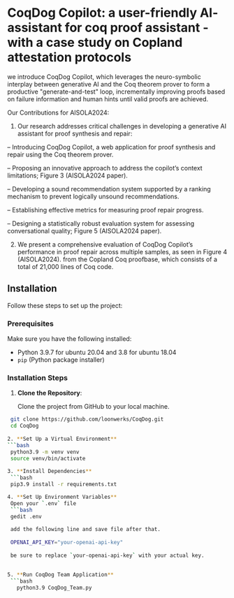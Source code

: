 # CoqDog Copilot: a user-friendly AI- assistant for coq proof assistant - with a case study on Copland attestation protocols

we introduce CoqDog Copilot, which leverages the neuro-symbolic interplay between generative AI and the Coq theorem 
prover to form a productive "generate-and-test" loop, incrementally improving proofs based on failure information and 
human hints until valid proofs are achieved. 

Our Contributions for AISOLA2024:

1. Our research addresses critical challenges in developing a generative AI
   assistant for proof synthesis and repair:

– Introducing CoqDog Copilot, a web application for proof synthesis and
repair using the Coq theorem prover.

– Proposing an innovative approach to address the copilot’s context limitations; Figure 3 (AISOLA2024 paper).

– Developing a sound recommendation system supported by a ranking
mechanism to prevent logically unsound recommendations.

– Establishing effective metrics for measuring proof repair progress.

– Designing a statistically robust evaluation system for assessing conversational quality; Figure 5 (AISOLA2024 paper).

2. We present a comprehensive evaluation of CoqDog Copilot’s performance in
proof repair across multiple samples, as seen in Figure 4 (AISOLA2024). from the Copland
Coq proofbase, which consists of a total of 21,000 lines of Coq code.

## Installation

Follow these steps to set up the project:

### Prerequisites

Make sure you have the following installed:

- Python 3.9.7 for ubuntu 20.04 and 3.8 for ubuntu 18.04
- `pip` (Python package installer)

### Installation Steps

1. **Clone the Repository**:
   
   Clone the project from GitHub to your local machine.

  ```bash
   git clone https://github.com/loonwerks/CoqDog.git
   cd CoqDog
   
2. **Set Up a Virtual Environment**
  ```bash 
   python3.9 -m venv venv
   source venv/bin/activate
   
3. **Install Dependencies**
   ```bash
   pip3.9 install -r requirements.txt

4. **Set Up Environment Variables** 
   Open your `.env` file 
   ```bash
   gedit .env
   
   add the following line and save file after that. 
    
   OPENAI_API_KEY="your-openai-api-key"
    
   be sure to replace `your-openai-api-key` with your actual key.
      
   
5. **Run CoqDog Team Application**
   ```bash
     python3.9 CoqDog_Team.py
      
     
